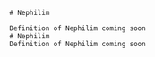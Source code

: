 
    # Nephilim

    Definition of Nephilim coming soon
    # Nephilim
    Definition of Nephilim coming soon